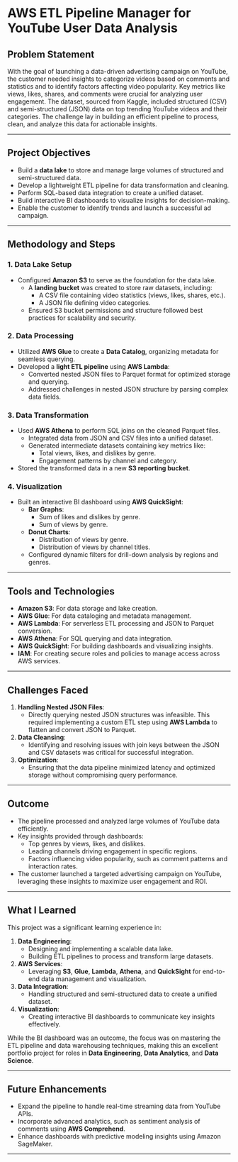 # AWS ETL Pipeline Manager for YouTube User Data Analysis

## **Problem Statement**  
With the goal of launching a data-driven advertising campaign on YouTube, the customer needed insights to categorize videos based on comments and statistics and to identify factors affecting video popularity. Key metrics like views, likes, shares, and comments were crucial for analyzing user engagement. The dataset, sourced from Kaggle, included structured (CSV) and semi-structured (JSON) data on top trending YouTube videos and their categories. The challenge lay in building an efficient pipeline to process, clean, and analyze this data for actionable insights.

---

## **Project Objectives**  
- Build a **data lake** to store and manage large volumes of structured and semi-structured data.
- Develop a lightweight ETL pipeline for data transformation and cleaning.
- Perform SQL-based data integration to create a unified dataset.
- Build interactive BI dashboards to visualize insights for decision-making.
- Enable the customer to identify trends and launch a successful ad campaign.

---

## **Methodology and Steps**

### **1. Data Lake Setup**
- Configured **Amazon S3** to serve as the foundation for the data lake.
  - A **landing bucket** was created to store raw datasets, including:
    - A CSV file containing video statistics (views, likes, shares, etc.).
    - A JSON file defining video categories.
  - Ensured S3 bucket permissions and structure followed best practices for scalability and security.

### **2. Data Processing**
- Utilized **AWS Glue** to create a **Data Catalog**, organizing metadata for seamless querying.
- Developed a **light ETL pipeline** using **AWS Lambda**:
  - Converted nested JSON files to Parquet format for optimized storage and querying.
  - Addressed challenges in nested JSON structure by parsing complex data fields.

### **3. Data Transformation**
- Used **AWS Athena** to perform SQL joins on the cleaned Parquet files.
  - Integrated data from JSON and CSV files into a unified dataset.
  - Generated intermediate datasets containing key metrics like:
    - Total views, likes, and dislikes by genre.
    - Engagement patterns by channel and category.
- Stored the transformed data in a new **S3 reporting bucket**.

### **4. Visualization**
- Built an interactive BI dashboard using **AWS QuickSight**:
  - **Bar Graphs**:
    - Sum of likes and dislikes by genre.
    - Sum of views by genre.
  - **Donut Charts**:
    - Distribution of views by genre.
    - Distribution of views by channel titles.
  - Configured dynamic filters for drill-down analysis by regions and genres.

---

## **Tools and Technologies**
- **Amazon S3**: For data storage and lake creation.
- **AWS Glue**: For data cataloging and metadata management.
- **AWS Lambda**: For serverless ETL processing and JSON to Parquet conversion.
- **AWS Athena**: For SQL querying and data integration.
- **AWS QuickSight**: For building dashboards and visualizing insights.
- **IAM**: For creating secure roles and policies to manage access across AWS services.

---

## **Challenges Faced**
1. **Handling Nested JSON Files**:
   - Directly querying nested JSON structures was infeasible. This required implementing a custom ETL step using **AWS Lambda** to flatten and convert JSON to Parquet.
2. **Data Cleansing**:
   - Identifying and resolving issues with join keys between the JSON and CSV datasets was critical for successful integration.
3. **Optimization**:
   - Ensuring that the data pipeline minimized latency and optimized storage without compromising query performance.

---

## **Outcome**
- The pipeline processed and analyzed large volumes of YouTube data efficiently.
- Key insights provided through dashboards:
  - Top genres by views, likes, and dislikes.
  - Leading channels driving engagement in specific regions.
  - Factors influencing video popularity, such as comment patterns and interaction rates.
- The customer launched a targeted advertising campaign on YouTube, leveraging these insights to maximize user engagement and ROI.

---

## **What I Learned**
This project was a significant learning experience in:
1. **Data Engineering**:
   - Designing and implementing a scalable data lake.
   - Building ETL pipelines to process and transform large datasets.
2. **AWS Services**:
   - Leveraging **S3**, **Glue**, **Lambda**, **Athena**, and **QuickSight** for end-to-end data management and visualization.
3. **Data Integration**:
   - Handling structured and semi-structured data to create a unified dataset.
4. **Visualization**:
   - Creating interactive BI dashboards to communicate key insights effectively.

While the BI dashboard was an outcome, the focus was on mastering the ETL pipeline and data warehousing techniques, making this an excellent portfolio project for roles in **Data Engineering**, **Data Analytics**, and **Data Science**.

---

## **Future Enhancements**
- Expand the pipeline to handle real-time streaming data from YouTube APIs.
- Incorporate advanced analytics, such as sentiment analysis of comments using **AWS Comprehend**.
- Enhance dashboards with predictive modeling insights using Amazon SageMaker.

---
